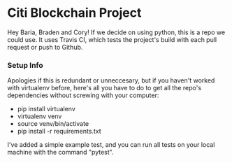 # Citi Blockchain Project
Hey Baria, Braden and Cory! If we decide on using python, this is a repo we could use. It uses Travis CI, which tests the project's build with each pull request or push to Github. 


### Setup Info
Apologies if this is redundant or unneccesary, but if you haven't worked with virtualenv before, here's all you have to do to get all the repo's dependencies without screwing with your computer:

- pip install virtualenv
- virtualenv venv
- source venv/bin/activate
- pip install -r requirements.txt

I've added a simple example test, and you can run all tests on your local machine with the command "pytest". 